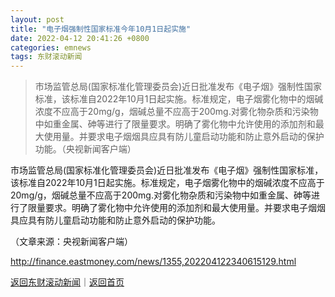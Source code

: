 ```yaml
---
layout: post
title: "电子烟强制性国家标准今年10月1日起实施"
date: 2022-04-12 20:41:26 +0800
categories: emnews
tags: 东财滚动新闻
---
```

> 市场监管总局(国家标准化管理委员会)近日批准发布《电子烟》强制性国家标准，该标准自2022年10月1日起实施。标准规定，电子烟雾化物中的烟碱浓度不应高于20mg/g，烟碱总量不应高于200mg.对雾化物杂质和污染物中如重金属、砷等进行了限量要求。明确了雾化物中允许使用的添加剂和最大使用量。并要求电子烟烟具应具有防儿童启动功能和防止意外启动的保护功能。（央视新闻客户端）

<p>市场监管总局(国家标准化管理委员会)近日批准发布《电子烟》强制性国家标准，该标准自2022年10月1日起实施。标准规定，电子烟雾化物中的烟碱浓度不应高于20mg/g，烟碱总量不应高于200mg.对雾化物杂质和污染物中如重金属、砷等进行了限量要求。明确了雾化物中允许使用的添加剂和最大使用量。并要求电子烟烟具应具有防儿童启动功能和防止意外启动的保护功能。</p><p class="em_media">（文章来源：央视新闻客户端）</p>

<http://finance.eastmoney.com/news/1355,202204122340615129.html>

[返回东财滚动新闻](//finews.withounder.com/emnews/)｜[返回首页](//finews.withounder.com/)